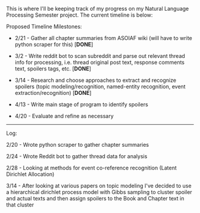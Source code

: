 This is where I'll be keeping track of my progress on my Natural Language Processing Semester project.  The current timeline is below:

Proposed Timeline Milestones:

* 2/21 - Gather all chapter summaries from ASOIAF wiki (will have to write python scraper for this) [**DONE**]

* 3/2 - Write reddit bot to scan subreddit and parse out relevant thread info for processing, i.e. thread original post text, response comments text, spoilers tags, etc. [**DONE**]

* 3/14 - Research and choose approaches to extract and recognize spoilers (topic modeling/recognition, named-entity recognition, event extraction/recognition) [**DONE**]

* 4/13 - Write main stage of program to identify spoilers

* 4/20 - Evaluate and refine as necessary

-----------------------------------------------------------------------------------------------

Log:

2/20 - Wrote python scraper to gather chapter summaries

2/24 - Wrote Reddit bot to gather thread data for analysis

2/28 - Looking at methods for event co-reference recognition (Latent Dirichlet Allocation)

3/14 - After looking at various papers on topic modeling I've decided to use a hierarchical dirichlet process model with Gibbs sampling to cluster spoiler and actual texts and then assign spoilers to the Book and Chapter text in that cluster
